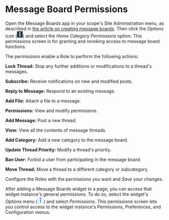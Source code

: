 # Message Board Permissions [](id=message-board-permissions)

Open the Message Boards app in your scope's Site Administration menu, as 
described in 
[the article on creating message boards](/discover/portal/-/knowledge_base/7-1/creating-message-boards). 
Then click the *Options* icon 
(![Options](../../../../images/icon-options.png)) 
and select the *Home Category Permissions* option. This permissions screen is 
for granting and revoking access to message board functions. 

The permissions enable a Role to perform the following actions: 

**Lock Thread:** Stop any further additions or modifications to a thread's
messages. 

**Subscribe:** Receive notifications on new and modified posts. 

**Reply to Message:** Respond to an existing message. 

**Add File:** Attach a file to a message. 

**Permissions:** View and modify permissions. 

**Add Message:** Post a new thread. 

**View:** View all the contents of message threads. 

**Add Category:** Add a new category to the message board. 

**Update Thread Priority:** Modify a thread's priority. 

**Ban User:** Forbid a user from participating in the message board. 

**Move Thread:** Move a thread to a different category or subcategory. 

Configure the Roles with the permissions you want and *Save* your changes. 

After adding a Message Boards widget to a page, you can access that widget 
instance's general permissions. To do so, select the widget's *Options* menu 
(![Options](../../../../images/icon-app-options.png)) and select *Permissions*. 
This permissions screen lets you control access to the widget instance's 
Permissions, Preferences, and Configuration menus. 
